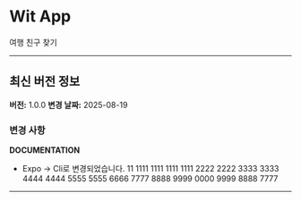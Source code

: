# Wit App

여행 친구 찾기

---

## 최신 버전 정보

**버전:** 1.0.0
**변경 날짜:** 2025-08-19

### 변경 사항

**DOCUMENTATION**

- Expo -> Cli로 변경되었습니다.
  11
  1111
  1111
  1111
  1111
  2222
  2222
  3333
  3333
  4444
  4444
  5555
  5555
  6666
  7777
  8888
  9999
  0000
  9999
  8888
  7777

---

<!-- [이전 변경사항 보기](PREVIOUS_CHANGES.md) -->
